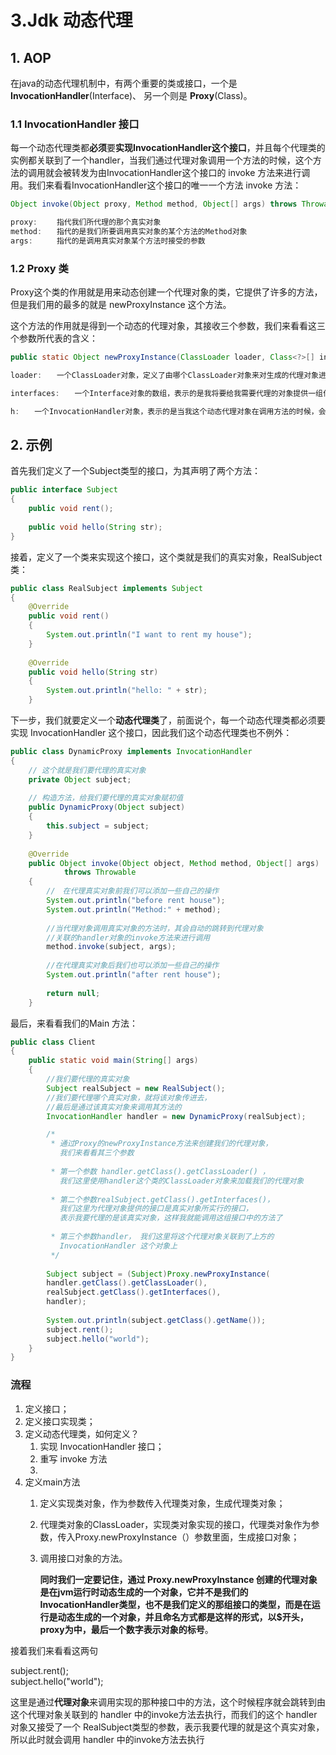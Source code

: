 # 3.Jdk 动态代理

## 1. AOP

  在java的动态代理机制中，有两个重要的类或接口，一个是 **InvocationHandler**\(Interface\)、 另一个则是 **Proxy**\(Class\)。

### 1.1 **InvocationHandler 接口**

每一个动态代理类都**必须**要**实现InvocationHandler这个接口**，并且每个代理类的实例都关联到了一个handler，当我们通过代理对象调用一个方法的时候，这个方法的调用就会被转发为由InvocationHandler这个接口的 invoke 方法来进行调用。我们来看看InvocationHandler这个接口的唯一一个方法 invoke 方法：

```java
Object invoke(Object proxy, Method method, Object[] args) throws Throwable

proxy:　　 指代我们所代理的那个真实对象
method:　　指代的是我们所要调用真实对象的某个方法的Method对象
args:　　  指代的是调用真实对象某个方法时接受的参数
```

### 1.2 Proxy 类

Proxy这个类的作用就是用来动态创建一个代理对象的类，它提供了许多的方法，但是我们用的最多的就是 newProxyInstance 这个方法。

这个方法的作用就是得到一个动态的代理对象，其接收三个参数，我们来看看这三个参数所代表的含义：

```java
public static Object newProxyInstance(ClassLoader loader, Class<?>[] interfaces, InvocationHandler h) throws IllegalArgumentException

loader:　　一个ClassLoader对象，定义了由哪个ClassLoader对象来对生成的代理对象进行加载

interfaces:　　一个Interface对象的数组，表示的是我将要给我需要代理的对象提供一组什么接口，如果我提供了一组接口给它，那么这个代理对象就宣称实现了该接口(多态)，这样我就能调用这组接口中的方法了

h:　　一个InvocationHandler对象，表示的是当我这个动态代理对象在调用方法的时候，会关联到哪一个InvocationHandler对象
```

## 2. 示例

首先我们定义了一个Subject类型的接口，为其声明了两个方法：

```java
public interface Subject
{
    public void rent();
    
    public void hello(String str);
}
```

接着，定义了一个类来实现这个接口，这个类就是我们的真实对象，RealSubject类：

```java
public class RealSubject implements Subject
{
    @Override
    public void rent()
    {
        System.out.println("I want to rent my house");
    }
    
    @Override
    public void hello(String str)
    {
        System.out.println("hello: " + str);
    }
```

下一步，我们就要定义一个**动态代理类**了，前面说个，每一个动态代理类都必须要实现 InvocationHandler 这个接口，因此我们这个动态代理类也不例外：

```java
public class DynamicProxy implements InvocationHandler
{
    // 这个就是我们要代理的真实对象
    private Object subject;
    
    // 构造方法，给我们要代理的真实对象赋初值
    public DynamicProxy(Object subject)
    {
        this.subject = subject;
    }
    
    @Override
    public Object invoke(Object object, Method method, Object[] args)
            throws Throwable
    {
        //　在代理真实对象前我们可以添加一些自己的操作
        System.out.println("before rent house");
        System.out.println("Method:" + method);
        
        //当代理对象调用真实对象的方法时，其会自动的跳转到代理对象
        //关联的handler对象的invoke方法来进行调用
        method.invoke(subject, args);
        
        //在代理真实对象后我们也可以添加一些自己的操作
        System.out.println("after rent house");
        
        return null;
    }
```

最后，来看看我们的Main 方法：

```java
public class Client
{
    public static void main(String[] args)
    {
        //我们要代理的真实对象
        Subject realSubject = new RealSubject();
        //我们要代理哪个真实对象，就将该对象传进去，
        //最后是通过该真实对象来调用其方法的
        InvocationHandler handler = new DynamicProxy(realSubject);

        /*
         * 通过Proxy的newProxyInstance方法来创建我们的代理对象，
           我们来看看其三个参数
           
         * 第一个参数 handler.getClass().getClassLoader() ，
           我们这里使用handler这个类的ClassLoader对象来加载我们的代理对象
           
         * 第二个参数realSubject.getClass().getInterfaces()，
           我们这里为代理对象提供的接口是真实对象所实行的接口，
           表示我要代理的是该真实对象，这样我就能调用这组接口中的方法了
           
         * 第三个参数handler， 我们这里将这个代理对象关联到了上方的 
           InvocationHandler 这个对象上
         */
         
        Subject subject = (Subject)Proxy.newProxyInstance(
        handler.getClass().getClassLoader(), 
        realSubject.getClass().getInterfaces(),
        handler);
        
        System.out.println(subject.getClass().getName());
        subject.rent();
        subject.hello("world");
    }
}
```

### 流程

1. 定义接口；
2. 定义接口实现类；
3. 定义动态代理类，如何定义？
   1. 实现 InvocationHandler 接口；
   2. 重写 invoke 方法
   3. 
4. 定义main方法
   1. 定义实现类对象，作为参数传入代理类对象，生成代理类对象；
   2. 代理类对象的ClassLoader，实现类对象实现的接口，代理类对象作为参数，传入Proxy.newProxyInstance（）参数里面，生成接口对象；
   3. 调用接口对象的方法。

        **同时我们一定要记住，通过 Proxy.newProxyInstance 创建的代理对象是在jvm运行时动态生成的一个对象，它并不是我们的InvocationHandler类型，也不是我们定义的那组接口的类型，而是在运行是动态生成的一个对象，并且命名方式都是这样的形式，以$开头，proxy为中，最后一个数字表示对象的标号**。

接着我们来看看这两句 

subject.rent\(\);  
subject.hello\("world"\);

这里是通过**代理对象**来调用实现的那种接口中的方法，这个时候程序就会跳转到由这个代理对象关联到的 handler 中的invoke方法去执行，而我们的这个 handler 对象又接受了一个 RealSubject类型的参数，表示我要代理的就是这个真实对象，所以此时就会调用 handler 中的invoke方法去执行

